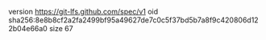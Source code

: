 version https://git-lfs.github.com/spec/v1
oid sha256:8e8b8cf2a2fa2499bf95a49627de7c0c5f37bd5b7a8f9c420806d122b04e66a0
size 67
